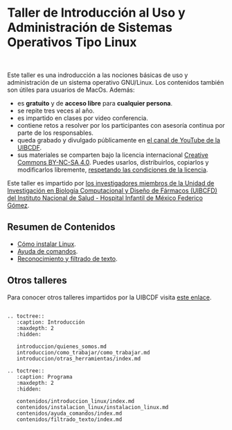 # Taller de Introducción al Uso y Administración de Sistemas Operativos Tipo Linux

<br/>

Este taller es una indroducción a las nociones básicas de uso y administración de un sistema
operativo GNU/Linux. Los contenidos también son útiles para usuarios de MacOs. Además:

- es **gratuito** y de **acceso libre** para **cualquier persona**.
- se repite tres veces al año.
- es impartido en clases por video conferencia.
- contiene retos a resolver por los participantes con asesoría continua por parte de los
  responsables.
- queda grabado y divulgado públicamente en [el canal de YouTube de la UIBCDF](https://www.youtube.com/@uibcdf).
- sus materiales se comparten bajo la licencia internacional [Creative Commons BY-NC-SA
  4.0](https://creativecommons.org/licenses/by-nc-sa/4.0/deed.es_ES). Puedes usarlos,
distribuirlos, copiarlos y modificarlos libremente, [respetando las condiciones de la
licencia](https://creativecommons.org/licenses/by-nc-sa/4.0/deed.es_ES).


Este taller es impartido por [los investigadores miembros de la 
Unidad de Investigación en Biología Computacional y Diseño de Fármacos (UIBCFD) del Instituto Nacional de
Salud - Hospital Infantil de México Federico Gómez](quienes\_somos.md).


## Resumen de Contenidos

- [Cómo instalar Linux](contenidos/instalacion_linux/instalacion_linux.md).
- [Ayuda de comandos](contenidos/ayuda_comandos/index.md).
- [Reconocimiento y filtrado de texto](contenidos/filtrado_texto/index.md).


## Otros talleres

Para conocer otros talleres impartidos por la UIBCDF visita [este enlace](https://www.uibcdf.org/Talleres).

```{eval-rst}

.. toctree::
   :caption: Introducción
   :maxdepth: 2
   :hidden:

   introduccion/quienes_somos.md
   introduccion/como_trabajar/como_trabajar.md
   introduccion/otras_herramientas/index.md

.. toctree::
   :caption: Programa
   :maxdepth: 2
   :hidden:

   contenidos/introduccion_linux/index.md
   contenidos/instalacion_linux/instalacion_linux.md
   contenidos/ayuda_comandos/index.md
   contenidos/filtrado_texto/index.md

```


